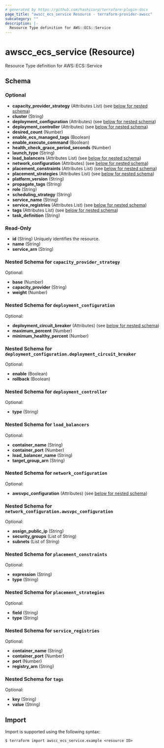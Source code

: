 ```yaml
---
# generated by https://github.com/hashicorp/terraform-plugin-docs
page_title: "awscc_ecs_service Resource - terraform-provider-awscc"
subcategory: ""
description: |-
  Resource Type definition for AWS::ECS::Service
---
```


# awscc_ecs_service (Resource)

Resource Type definition for AWS::ECS::Service



<!-- schema generated by tfplugindocs -->
## Schema

### Optional

- **capacity_provider_strategy** (Attributes List) (see [below for nested schema](#nestedatt--capacity_provider_strategy))
- **cluster** (String)
- **deployment_configuration** (Attributes) (see [below for nested schema](#nestedatt--deployment_configuration))
- **deployment_controller** (Attributes) (see [below for nested schema](#nestedatt--deployment_controller))
- **desired_count** (Number)
- **enable_ecs_managed_tags** (Boolean)
- **enable_execute_command** (Boolean)
- **health_check_grace_period_seconds** (Number)
- **launch_type** (String)
- **load_balancers** (Attributes List) (see [below for nested schema](#nestedatt--load_balancers))
- **network_configuration** (Attributes) (see [below for nested schema](#nestedatt--network_configuration))
- **placement_constraints** (Attributes List) (see [below for nested schema](#nestedatt--placement_constraints))
- **placement_strategies** (Attributes List) (see [below for nested schema](#nestedatt--placement_strategies))
- **platform_version** (String)
- **propagate_tags** (String)
- **role** (String)
- **scheduling_strategy** (String)
- **service_name** (String)
- **service_registries** (Attributes List) (see [below for nested schema](#nestedatt--service_registries))
- **tags** (Attributes List) (see [below for nested schema](#nestedatt--tags))
- **task_definition** (String)

### Read-Only

- **id** (String) Uniquely identifies the resource.
- **name** (String)
- **service_arn** (String)

<a id="nestedatt--capacity_provider_strategy"></a>
### Nested Schema for `capacity_provider_strategy`

Optional:

- **base** (Number)
- **capacity_provider** (String)
- **weight** (Number)


<a id="nestedatt--deployment_configuration"></a>
### Nested Schema for `deployment_configuration`

Optional:

- **deployment_circuit_breaker** (Attributes) (see [below for nested schema](#nestedatt--deployment_configuration--deployment_circuit_breaker))
- **maximum_percent** (Number)
- **minimum_healthy_percent** (Number)

<a id="nestedatt--deployment_configuration--deployment_circuit_breaker"></a>
### Nested Schema for `deployment_configuration.deployment_circuit_breaker`

Optional:

- **enable** (Boolean)
- **rollback** (Boolean)



<a id="nestedatt--deployment_controller"></a>
### Nested Schema for `deployment_controller`

Optional:

- **type** (String)


<a id="nestedatt--load_balancers"></a>
### Nested Schema for `load_balancers`

Optional:

- **container_name** (String)
- **container_port** (Number)
- **load_balancer_name** (String)
- **target_group_arn** (String)


<a id="nestedatt--network_configuration"></a>
### Nested Schema for `network_configuration`

Optional:

- **awsvpc_configuration** (Attributes) (see [below for nested schema](#nestedatt--network_configuration--awsvpc_configuration))

<a id="nestedatt--network_configuration--awsvpc_configuration"></a>
### Nested Schema for `network_configuration.awsvpc_configuration`

Optional:

- **assign_public_ip** (String)
- **security_groups** (List of String)
- **subnets** (List of String)



<a id="nestedatt--placement_constraints"></a>
### Nested Schema for `placement_constraints`

Optional:

- **expression** (String)
- **type** (String)


<a id="nestedatt--placement_strategies"></a>
### Nested Schema for `placement_strategies`

Optional:

- **field** (String)
- **type** (String)


<a id="nestedatt--service_registries"></a>
### Nested Schema for `service_registries`

Optional:

- **container_name** (String)
- **container_port** (Number)
- **port** (Number)
- **registry_arn** (String)


<a id="nestedatt--tags"></a>
### Nested Schema for `tags`

Optional:

- **key** (String)
- **value** (String)

## Import

Import is supported using the following syntax:

```shell
$ terraform import awscc_ecs_service.example <resource ID>
```
